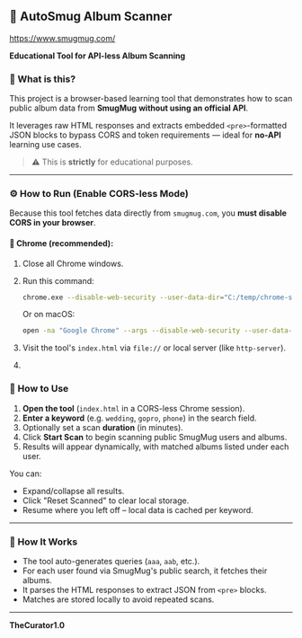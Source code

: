 ## 🧠 AutoSmug Album Scanner
https://www.smugmug.com/

**Educational Tool for API-less Album Scanning**

### 📘 What is this?

This project is a browser-based learning tool that demonstrates how to scan public album data from **SmugMug** **without using an official API**.

It leverages raw HTML responses and extracts embedded `<pre>`-formatted JSON blocks to bypass CORS and token requirements — ideal for **no-API** learning use cases.

> ⚠️ This is **strictly** for educational purposes.

---

### ⚙️ How to Run (Enable CORS-less Mode)
Because this tool fetches data directly from `smugmug.com`, you **must disable CORS in your browser**.

#### 🧩 Chrome (recommended):
1. Close all Chrome windows.
2. Run this command:

   ```bash
   chrome.exe --disable-web-security --user-data-dir="C:/temp/chrome-smug"
   ```

   Or on macOS:

   ```bash
   open -na "Google Chrome" --args --disable-web-security --user-data-dir="/tmp/chrome-smug"
   ```
3. Visit the tool's `index.html` via `file://` or local server (like `http-server`).
4. 
### 🚀 How to Use

1. **Open the tool** (`index.html` in a CORS-less Chrome session).
2. **Enter a keyword** (e.g. `wedding`, `gopro`, `phone`) in the search field.
3. Optionally set a scan **duration** (in minutes).
4. Click **Start Scan** to begin scanning public SmugMug users and albums.
5. Results will appear dynamically, with matched albums listed under each user.

You can:

* Expand/collapse all results.
* Click "Reset Scanned" to clear local storage.
* Resume where you left off – local data is cached per keyword.

---

### 🧠 How It Works

* The tool auto-generates queries (`aaa`, `aab`, etc.).
* For each user found via SmugMug's public search, it fetches their albums.
* It parses the HTML responses to extract JSON from `<pre>` blocks.
* Matches are stored locally to avoid repeated scans.

---

**TheCurator1.0**
